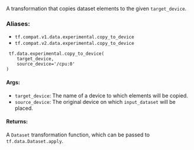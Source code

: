 A transformation that copies dataset elements to the given `target_device`.
### Aliases:
- `tf.compat.v1.data.experimental.copy_to_device`
- `tf.compat.v2.data.experimental.copy_to_device`

```
 tf.data.experimental.copy_to_device(
    target_device,
    source_device='/cpu:0'
)
```
#### Args:
- `target_device`: The name of a device to which elements will be copied.
- `source_device`: The original device on which `input_dataset` will be placed.
#### Returns:
A `Dataset` transformation function, which can be passed to `tf.data.Dataset.apply`.
